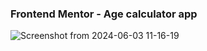 ### Frontend Mentor - Age calculator app

![Screenshot from 2024-06-03 11-16-19](https://github.com/yiyingko/Frontend-Mentor/assets/115703682/5bfaa2fa-cd68-45ee-982c-a3dc337ceb75)

